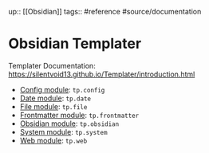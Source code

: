 up:: [[Obsidian]]
tags:: #reference #source/documentation 

# Obsidian Templater

Templater Documentation: https://silentvoid13.github.io/Templater/introduction.html

-   [Config module](https://silentvoid13.github.io/Templater/internal-functions/internal-modules/config-module.html): `tp.config`
-   [Date module](https://silentvoid13.github.io/Templater/internal-functions/internal-modules/date-module.html): `tp.date`
-   [File module](https://silentvoid13.github.io/Templater/internal-functions/internal-modules/file-module.html): `tp.file`
-   [Frontmatter module](https://silentvoid13.github.io/Templater/internal-functions/internal-modules/frontmatter-module.html): `tp.frontmatter`
-   [Obsidian module](https://silentvoid13.github.io/Templater/internal-functions/internal-modules/obsidian-module.html): `tp.obsidian`
-   [System module](https://silentvoid13.github.io/Templater/internal-functions/internal-modules/system-module.html): `tp.system`
-   [Web module](https://silentvoid13.github.io/Templater/internal-functions/internal-modules/web-module.html): `tp.web`
